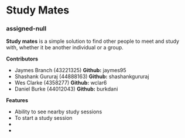 # Study Mates
### assigned-null
**Study mates** is a simple solution to find other people to meet and study with, whether it be another individual or a group.

**Contributors**
* Jaymes Branch (43221325) **Github:** jaymes95
* Shashank Gururaj (44888163) **Github:** shashankgururaj
* Wes Clarke (4358277) **Github:** wclar6
* Daniel Burke (44012043) **Github:** burkdani

**Features**

* Ability to see nearby study sessions
* To start a study session
*
*


